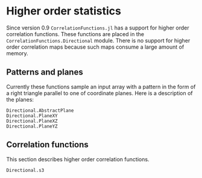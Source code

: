 # Higher order statistics

Since version 0.9 `CorrelationFunctions.jl` has a support for higher order
correlation functions. These functions are placed in the
`CorrelationFunctions.Directional` module. There is no support for higher order
correlation maps because such maps consume a large amount of memory.

## Patterns and planes

Currently these functions sample an input array with a pattern in the form of a
right triangle parallel to one of coordinate planes. Here is a description of
the planes:

```@docs
Directional.AbstractPlane
Directional.PlaneXY
Directional.PlaneXZ
Directional.PlaneYZ
```

## Correlation functions

This section describes higher order correlation functions.

```@docs
Directional.s3
```
